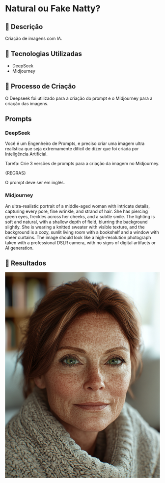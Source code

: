 # Natural ou Fake Natty?

## 📒 Descrição

Criação de imagens com IA.

## 🤖 Tecnologias Utilizadas

- DeepSeek
- Midjourney

## 🧐 Processo de Criação

O Deepseek foi utilizado para a criação do prompt e o Midjourney para a criação das imagens.

## Prompts

### DeepSeek

Você é um Engenheiro de Prompts, e preciso criar uma imagem ultra realística que seja extremamente dificil de dizer que foi criada por Inteligência Artificial.

Tarefa: Crie 3 versões de prompts para a criação da imagem no Midjourney.

{REGRAS}

O prompt deve ser em inglês.

### Midjourney

An ultra-realistic portrait of a middle-aged woman with intricate details, capturing every pore, fine wrinkle, and strand of hair. She has piercing green eyes, freckles across her cheeks, and a subtle smile. The lighting is soft and natural, with a shallow depth of field, blurring the background slightly. She is wearing a knitted sweater with visible texture, and the background is a cozy, sunlit living room with a bookshelf and a window with sheer curtains. The image should look like a high-resolution photograph taken with a professional DSLR camera, with no signs of digital artifacts or AI generation.

## 🚀 Resultados

![Imagem gerada por IA](https://github.com/limapaulobsb/lab-natty-or-not/blob/main/imagens/u1168464834_An_ultra-realistic_portrait_of_a_middle-aged_woma_c12b3d53-882d-4282-8a21-46119318a15f_0.png?raw=true)
